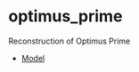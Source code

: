 # optimus_prime
Reconstruction of Optimus Prime

 * [Model](https://cults3d.com/en/3d-model/art/season-1-cartoon-head-for-er-optimus-prime)

